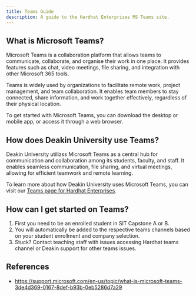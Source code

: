 ```yaml
---
title: Teams Guide
description: A guide to the Hardhat Enterprises MS Teams site.
---
```


## What is Microsoft Teams?

Microsoft Teams is a collaboration platform that allows teams to communicate, collaborate, and organise their work in one place. It provides features such as chat, video meetings, file sharing, and integration with other Microsoft 365 tools.

Teams is widely used by organizations to facilitate remote work, project management, and team collaboration. It enables team members to stay connected, share information, and work together effectively, regardless of their physical location.

To get started with Microsoft Teams, you can download the desktop or mobile app, or access it through a web browser.

## How does Deakin University use Teams?

Deakin University utilizss Microsoft Teams as a central hub for communication and collaboration among its students, faculty, and staff. It enables seamless communication, file sharing, and virtual meetings, allowing for efficient teamwork and remote learning.

To learn more about how Deakin University uses Microsoft Teams, you can visit our [Teams page for Hardhat Enterprises](https://teams.microsoft.com/l/team/19%3AUyQ99TU7D96nrz_zHQu-rX8LFhmTyYGjWTjwJ9eSUfY1%40thread.tacv2/conversations?groupId=5a1ff33f-ed52-4b5b-a88d-1e43b347b0ab&tenantId=d02378ec-1688-46d5-8540-1c28b5f470f6).

## How can I get started on Teams?

1. First you need to be an enrolled student in SIT Capstone A or B.
2. You will automatically be added to the respective teams channels based on your student enrollment and company selection.
3. Stuck? Contact teaching staff with issues accessing Hardhat teams channel or Deakin support for other teams issues.

## References
- https://support.microsoft.com/en-us/topic/what-is-microsoft-teams-3de4d369-0167-8def-b93b-0eb5286d7a29

